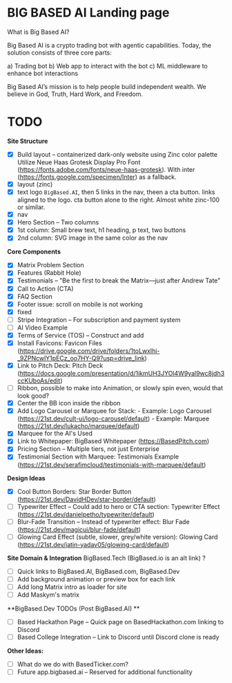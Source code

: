 # BIG BASED AI Landing page

What is Big Based AI?

Big Based AI is a crypto trading bot with agentic capabilities.
Today, the solution consists of three core parts:

a) Trading bot
b) Web app to interact with the bot
c) ML middleware to enhance bot interactions

Big Based AI’s mission is to help people build independent wealth.
We believe in God, Truth, Hard Work, and Freedom.

# TODO

**Site Structure**
- [x] Build layout – containerized dark-only website using Zinc color palette
Utilize Neue Haas Grotesk Display Pro Font (https://fonts.adobe.com/fonts/neue-haas-grotesk). With inter (https://fonts.google.com/specimen/Inter) as a fallback.
- [x] layout (zinc)
- [x] text logo `BigBased.AI`, then 5 links in the nav, theen a cta button. links aligned to the logo. cta button alone to the right. Almost white zinc-100 or similar.
- [x] nav
- [x] Hero Section – Two columns
- [x] 1st column: Small brew text, h1 heading, p text, two buttons
- [x] 2nd column: SVG image in the same color as the nav

**Core Components**
- [x] Matrix Problem Section
- [x] Features (Rabbit Hole)
- [x] Testimonials – "Be the first to break the Matrix—just after Andrew Tate"
- [x] Call to Action (CTA)
- [x] FAQ Section
- [x] Footer
issue: scroll on mobile is not working
- [x] fixed
- [ ] Stripe Integration – For subscription and payment system
- [ ] AI Video Example
- [x] Terms of Service (TOS) – Construct and add
- [x] Install Favicons: Favicon Files (https://drive.google.com/drive/folders/1toLwxlhi-_9ZPNcwlY1pECz_oo7HY-Q9?usp=drive_link)
- [x] Link to Pitch Deck: Pitch Deck (https://docs.google.com/presentation/d/1ikmUH3JYOl4W9yal9wc8jdh3ccKUboAs/edit)
- [ ] Ribbon, possible to make into Animation, or slowly spin even, would that look good?
- [x] Center the BB icon inside the ribbon
- [x] Add Logo Carousel or Marquee for Stack:
       - Example: Logo Carousel (https://21st.dev/cult-ui/logo-carousel/default)
       - Example: Marquee (https://21st.dev/lukacho/marquee/default)
- [x] Marquee for the AI's Used
- [x] Link to Whitepaper: BigBased Whitepaper (https://BasedPitch.com)
- [x] Pricing Section – Multiple tiers, not just Enterprise
- [x] Testimonial Section with Marquee: Testimonials Example (https://21st.dev/serafimcloud/testimonials-with-marquee/default)

**Design Ideas** 
- [x] Cool Button Borders: Star Border Button (https://21st.dev/DavidHDev/star-border/default)
- [ ] Typewriter Effect – Could add to hero or CTA section: Typewriter Effect (https://21st.dev/danielpetho/typewriter/default)
- [ ] Blur-Fade Transition – Instead of typewriter effect: Blur Fade (https://21st.dev/magicui/blur-fade/default)
- [ ] Glowing Card Effect (subtle, slower, grey/white version): Glowing Card (https://21st.dev/jatin-yadav05/glowing-card/default)

**Site Domain & Integration**
BigBased.Tech (BigBased.io is an alt link) ?
- [ ] Quick links to BigBased.AI, BigBased.com, BigBased.Dev
- [ ] Add background animation or preview box for each link
- [ ] Add long Matrix intro as loader for site
- [ ] Add Maskym's matrix 

**BigBased.Dev TODOs (Post BigBased.AI)  **
- [ ] Based Hackathon Page – Quick page on BasedHackathon.com linking to Discord
- [ ] Based College Integration – Link to Discord until Discord clone is ready

**Other Ideas:**
- [ ] What do we do with BasedTicker.com?
- [ ] Future app.bigbased.ai – Reserved for additional functionality
